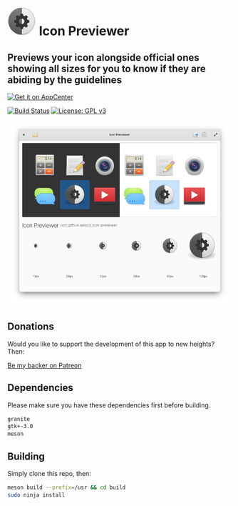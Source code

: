 # ![icon](data/icon.png) Icon Previewer

## Previews your icon alongside official ones showing all sizes for you to know if they are abiding by the guidelines

[![Get it on AppCenter](https://appcenter.elementary.io/badge.svg)](https://appcenter.elementary.io/com.github.lainsce.icon-previewer)

[![Build Status](https://travis-ci.org/lainsce/icon-previewer.svg?branch=master)](https://travis-ci.org/lainsce/icon-previewer)
[![License: GPL v3](https://img.shields.io/badge/License-GPL%20v3-blue.svg)](http://www.gnu.org/licenses/gpl-3.0)

![Screenshot](data/shot.png)

## Donations

Would you like to support the development of this app to new heights? Then:

[Be my backer on Patreon](https://www.patreon.com/lainsce)

## Dependencies

Please make sure you have these dependencies first before building.

```bash
granite
gtk+-3.0
meson
```

## Building

Simply clone this repo, then:

```bash
meson build --prefix=/usr && cd build
sudo ninja install
```
